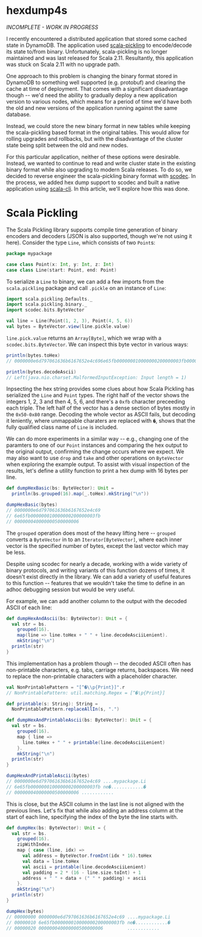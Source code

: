 # hexdump4s

*INCOMPLETE - WORK IN PROGRESS*

I recently encountered a distributed application that stored some cached state in DynamoDB. The application used [scala-pickling](https://github.com/scala/pickling) to encode/decode its state to/from binary. Unfortunately, scala-pickling is no longer maintained and was last released for Scala 2.11. Resultantly, this application was stuck on Scala 2.11 with no upgrade path.

One approach to this problem is changing the binary format stored in DynamoDB to something well supported (e.g. protobuf) and clearing the cache at time of deployment. That comes with a significant disadvantage though -- we'd need the ability to gradually deploy a new application version to various nodes, which means for a period of time we'd have both the old and new versions of the application running against the same database.

Instead, we could store the new binary format in new tables while keeping the scala-pickling based format in the original tables. This would allow for rolling upgrades and rollbacks, but with the disadvantage of the cluster state being split between the old and new nodes.

For this particular application, neither of these options were desirable. Instead, we wanted to continue to read and write cluster state in the existing binary format while also upgrading to modern Scala releases. To do so, we decided to reverse engineer the scala-pickling binary format with [scodec](https://scodec.org). In the process, we added hex dump support to scodec and built a native application using [scala-cli](https://scala-cli.virtuslab.org). In this article, we'll explore how this was done.

# Scala Pickling

The Scala Pickling library supports compile time generation of binary encoders and decoders (JSON is also supported, though we're not using it here). Consider the type `Line`, which consists of two `Point`s:

```scala
package mypackage 

case class Point(x: Int, y: Int, z: Int)
case class Line(start: Point, end: Point)
```

To serialize a `Line` to binary, we can add a few imports from the `scala.pickling` package and call `.pickle` on an instance of `Line`:

```scala
import scala.pickling.Defaults._
import scala.pickling.binary._
import scodec.bits.ByteVector

val line = Line(Point(1, 2, 3), Point(4, 5, 6))
val bytes = ByteVector.view(line.pickle.value)
```

`line.pick.value` returns an `Array[Byte]`, which we wrap with a `scodec.bits.ByteVector`. We can inspect this byte vector in various ways:

```scala
println(bytes.toHex)
// 0000000e6d797061636b6167652e4c696e65fb000000010000000200000003fb000000040000000500000006

println(bytes.decodeAscii)
// Left(java.nio.charset.MalformedInputException: Input length = 1)
```

Inpsecting the hex string provides some clues about how Scala Pickling has serialized the `Line` and `Point` types. The right half of the vector shows the integers 1, 2, 3 and then 4, 5, 6, and there's a `0xfb` character preceeding each triple. The left half of the vector has a dense section of bytes mostly in the `0x50-0x80` range. Decoding the whole vector as ASCII fails, but decoding it leniently, where unmappable charaters are replaced with `�`, shows that the fully qualified class name of `Line` is included.

We can do more experiments in a similar way -- e.g., changing one of the paramters to one of our `Point` instances and comparing the hex output to the original output, confirming the change occurs where we expect. We may also want to use `drop` and `take` and other operations on `ByteVector` when exploring the example output. To assist with visual inspection of the results, let's define a utility function to print a hex dump with 16 bytes per line.

```scala
def dumpHexBasic(bs: ByteVector): Unit =
  println(bs.grouped(16).map(_.toHex).mkString("\n"))

dumpHexBasic(bytes)
// 0000000e6d797061636b6167652e4c69
// 6e65fb000000010000000200000003fb
// 000000040000000500000006
```

The `grouped` operation does most of the heavy lifting here -- `grouped` converts a `ByteVector` in to an `Iterator[ByteVector]`, where each inner vector is the specified number of bytes, except the last vector which may be less.

Despite using scodec for nearly a decade, working with a wide variety of binary protocols, and writing variants of this function dozens of times, it doesn't exist directly in the library. We can add a variety of useful features to this function -- features that we wouldn't take the time to define in an adhoc debugging session but would be very useful.

For example, we can add another column to the output with the decoded ASCII of each line:

```scala
def dumpHexAndAscii(bs: ByteVector): Unit = {
  val str = bs.
    grouped(16).
    map(line => line.toHex + " " + line.decodeAsciiLenient).
    mkString("\n")
  println(str)
}
```

This implementation has a problem though -- the decoded ASCII often has non-printable characters, e.g. tabs, carriage returns, backspaces. We need to replace the non-printable characters with a placeholder character.

```scala
val NonPrintablePattern = "[^�\\p{Print}]".r
// NonPrintablePattern: util.matching.Regex = [^�\p{Print}]

def printable(s: String): String = 
  NonPrintablePattern.replaceAllIn(s, ".")

def dumpHexAndPrintableAscii(bs: ByteVector): Unit = {
  val str = bs.
    grouped(16).
    map { line => 
      line.toHex + " " + printable(line.decodeAsciiLenient)
    }.
    mkString("\n")
  println(str)
}

dumpHexAndPrintableAscii(bytes)
// 0000000e6d797061636b6167652e4c69 ....mypackage.Li
// 6e65fb000000010000000200000003fb ne�............�
// 000000040000000500000006 ............
```

This is close, but the ASCII column in the last line is not aligned with the previous lines. Let's fix that while also adding an address column at the start of each line, specifying the index of the byte the line starts with.

```scala
def dumpHex(bs: ByteVector): Unit = {
  val str = bs.
    grouped(16).
    zipWithIndex.
    map { case (line, idx) => 
      val address = ByteVector.fromInt(idx * 16).toHex
      val data = line.toHex
      val ascii = printable(line.decodeAsciiLenient)
      val padding = 2 * (16 - line.size.toInt) + 1
      address + " " + data + (" " * padding) + ascii
    }.
    mkString("\n")
  println(str)
}

dumpHex(bytes)
// 00000000 0000000e6d797061636b6167652e4c69 ....mypackage.Li
// 00000010 6e65fb000000010000000200000003fb ne�............�
// 00000020 000000040000000500000006         ............
```